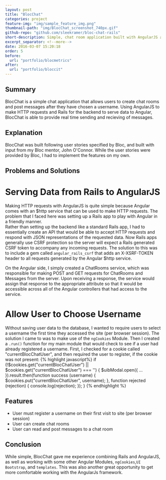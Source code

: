 ```yaml
---
layout: post
title: "BlocChat"
categories: project
feature-img: "img/sample_feature_img.png"
thumbnail-path: "img/BlocChat_screenshot_740px.gif"
github-repo: "github.com/sleekramer/bloc-chat-rails"
short-description: Simple, chat room application built with AngularJS and Rails.
excerpt_separator: <!--more-->
date: 2016-03-07 15:20:18
order: 5
before:
  url: "portfolio/blocmetrics"
after:
  url: "portfolio/bloccit"
---
```

## Summary

BlocChat is a simple chat application that allows users to create chat rooms and post messages after they have chosen a username. Using AngularJS to make HTTP requests and Rails for the backend to serve data to Angular, BlocChat is able to provide real time sending and recieving of messages.
<!--more-->

## Explanation

BlocChat was built following user stories specified by Bloc, and built with input from my Bloc mentor, John O'Connor. While the user stories were provided by Bloc, I had to implement the features on my own.

## Problems and Solutions

# Serving Data from Rails to AngularJS

Making HTTP requests with AngularJS is quite simple because Angular comes with an $http service that can be used to make HTTP requests. The problem that I faced here was setting up a Rails app to play with Angular in a friendly manner.  
Rather than setting up the backend like a standard Rails app, I had to essentially create an API that would be able to accept HTTP requests and respond with JSON representations of the requested data. Now Rails apps generally use CSRF protection so the server will expect a Rails generated CSRF token to accompany any incoming requests. The solution to this was to include a gem called `angular_rails_csrf` that adds an X-XSRF-TOKEN header to all requests generated by the Angular $http service.

On the Angular side, I simply created a ChatRooms service, which was responsible for making POST and GET requests for ChatRooms and Messages from the server. Upon receiving a response, the service would assign that response to the appropriate attribute so that it would be accessible across all of the Angular controllers that had access to the service.

# Allow User to Choose Username

Without saving user data to the database, I wanted to require users to select a username the first time they accessed the site (per browser session). The solution I came to was to make use of the `ngCookies` Module. Then I created a `.run()` function for my main module that would check to see if a user had already registered a username. First, I checked for a cookie called "currentBlocChatUser", and then required the user to register, if the cookie was not present:
{% highlight javascript%}
if (!$cookies.get("currentBlocChatUser") || $cookies.get("currentBlocChatUser") === '') {
      $uibModal.open({
        ...
      }).result.then(function success (username) {
        $cookies.put("currentBlocChatUser", username);
      }, function rejected (rejection) {
        console.log(rejection);
      });
    }
{% endhighlight %}

## Features

* User must register a username on their first visit to site (per browser session)
* User can create chat rooms
* User can read and post messages to a chat room

## Conclusion

While simple, BlocChat gave me experience combining Rails and AngularJS, as well as working with some other Angular Modules, `ngCookies`,`UI Bootstrap`, and `templates`. This was also another great opportunity to get more comfortable working with the AngularJs framework.
